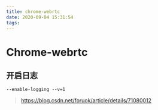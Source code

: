 ```yaml
---
title: chrome-webrtc
date: 2020-09-04 15:31:54
tags:
---
```


# Chrome-webrtc

## 开启日志
```shell
--enable-logging --v=1
```

>https://blog.csdn.net/foruok/article/details/71080012